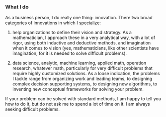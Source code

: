 ### What I do

As a business person, I do really one thing: innovation. There two broad categories of innovations in which I specialize:

1. help organizations to define their vision and strategy. As a mathematician, I approach these in a very analytical way, with a lot of rigor, using both inductive and deductive methods, and imagination when it comes to vision (yes, mathematicians, like other scientists have imagination, for it is needed to solve difficult problems).

2. data science, analytic, machine learning, applied math, operation research, whatever math, particularly for very difficult problems that require highly customized solutions. As a loose indication, the problems I tackle range from organizing work and leading teams, to designing complex decision supporting systems, to designing new algorithms, to inventing new conceptual frameworks for solving your problem.

If your problem can be solved with standard methods, I am happy to tell you how to do it, but do not ask me to spend a lot of time on it. I am always seeking difficult problems.
